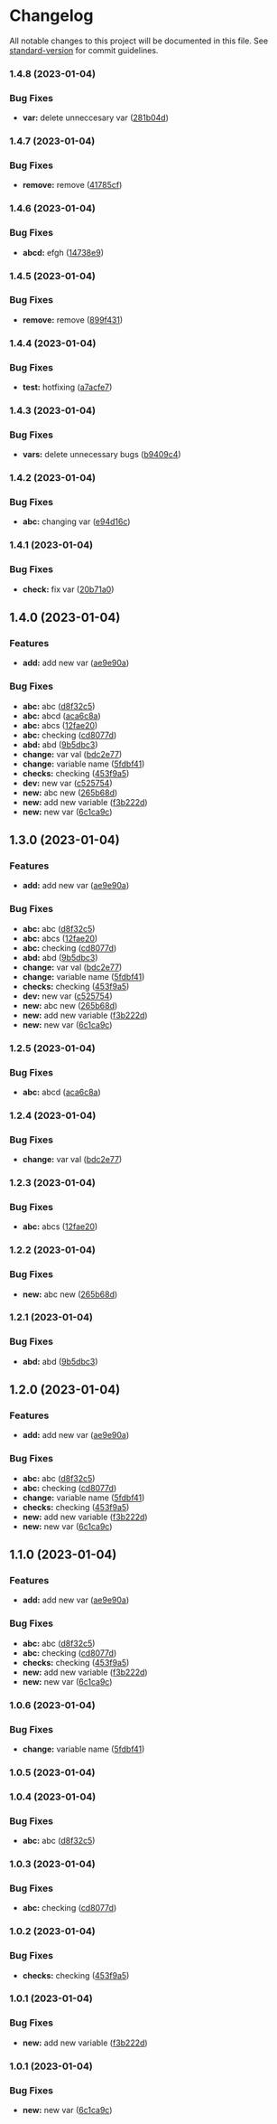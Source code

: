 # Changelog

All notable changes to this project will be documented in this file. See [standard-version](https://github.com/conventional-changelog/standard-version) for commit guidelines.

### 1.4.8 (2023-01-04)


### Bug Fixes

* **var:** delete unneccesary var ([281b04d](https://github.com/shrouti1507/sanity-test/commit/281b04da36067f473bff6a2a794c35521db256a0))

### 1.4.7 (2023-01-04)


### Bug Fixes

* **remove:** remove ([41785cf](https://github.com/shrouti1507/sanity-test/commit/41785cf096a2c8d423b39e87677b9911395ba381))

### 1.4.6 (2023-01-04)


### Bug Fixes

* **abcd:** efgh ([14738e9](https://github.com/shrouti1507/sanity-test/commit/14738e93c5ee3c6f8fd2ad4a4e615bb9749e4c7a))

### 1.4.5 (2023-01-04)


### Bug Fixes

* **remove:** remove ([899f431](https://github.com/shrouti1507/sanity-test/commit/899f431e46ec63782400ec67394e6586092487e2))

### 1.4.4 (2023-01-04)


### Bug Fixes

* **test:** hotfixing ([a7acfe7](https://github.com/shrouti1507/sanity-test/commit/a7acfe7b67e6562fd5bf24fa428485426fc7e4db))

### 1.4.3 (2023-01-04)


### Bug Fixes

* **vars:** delete unnecessary bugs ([b9409c4](https://github.com/shrouti1507/sanity-test/commit/b9409c4bc7b568ec8f7590c4a99b863dd93ef6f7))

### 1.4.2 (2023-01-04)


### Bug Fixes

* **abc:** changing var ([e94d16c](https://github.com/shrouti1507/sanity-test/commit/e94d16cf1e010608b675c19e035992651f253f50))

### 1.4.1 (2023-01-04)


### Bug Fixes

* **check:** fix var ([20b71a0](https://github.com/shrouti1507/sanity-test/commit/20b71a092ad28f5e3d662401d497818f9c190555))

## 1.4.0 (2023-01-04)


### Features

* **add:** add new var ([ae9e90a](https://github.com/shrouti1507/sanity-test/commit/ae9e90a88c991f257456a93c3ab0702c8e5c08b7))


### Bug Fixes

* **abc:** abc ([d8f32c5](https://github.com/shrouti1507/sanity-test/commit/d8f32c523004ac3a7a55a346a1d10711f4154065))
* **abc:** abcd ([aca6c8a](https://github.com/shrouti1507/sanity-test/commit/aca6c8a8146bb0dd05fccd4252f4d92ef39dedff))
* **abc:** abcs ([12fae20](https://github.com/shrouti1507/sanity-test/commit/12fae20a8b86dfee96a5091a3387dce0bab6125b))
* **abc:** checking ([cd8077d](https://github.com/shrouti1507/sanity-test/commit/cd8077df354e04ae9190b4e4b8e0e32824621641))
* **abd:** abd ([9b5dbc3](https://github.com/shrouti1507/sanity-test/commit/9b5dbc3c6624b4bba16a021887147c1b808fe72f))
* **change:** var val ([bdc2e77](https://github.com/shrouti1507/sanity-test/commit/bdc2e77fe414d7a2dd39884ad04d5c30846becf2))
* **change:** variable name ([5fdbf41](https://github.com/shrouti1507/sanity-test/commit/5fdbf41cede8e8f4dc373fedff27637a5f659b91))
* **checks:** checking ([453f9a5](https://github.com/shrouti1507/sanity-test/commit/453f9a59ebe423eb2d6ec93c212b87910798c4eb))
* **dev:** new var ([c525754](https://github.com/shrouti1507/sanity-test/commit/c5257547d82ff7e582aed6b72690ddd857581253))
* **new:** abc new ([265b68d](https://github.com/shrouti1507/sanity-test/commit/265b68d980dbf168f60b44c8cd512e438a979186))
* **new:** add new variable ([f3b222d](https://github.com/shrouti1507/sanity-test/commit/f3b222dd9e04daae940902cdd92d2bc8bcd07e36))
* **new:** new var ([6c1ca9c](https://github.com/shrouti1507/sanity-test/commit/6c1ca9cbebc29c0c0c3bc5f40036b4f46ae4b9cc))

## 1.3.0 (2023-01-04)


### Features

* **add:** add new var ([ae9e90a](https://github.com/shrouti1507/sanity-test/commit/ae9e90a88c991f257456a93c3ab0702c8e5c08b7))


### Bug Fixes

* **abc:** abc ([d8f32c5](https://github.com/shrouti1507/sanity-test/commit/d8f32c523004ac3a7a55a346a1d10711f4154065))
* **abc:** abcs ([12fae20](https://github.com/shrouti1507/sanity-test/commit/12fae20a8b86dfee96a5091a3387dce0bab6125b))
* **abc:** checking ([cd8077d](https://github.com/shrouti1507/sanity-test/commit/cd8077df354e04ae9190b4e4b8e0e32824621641))
* **abd:** abd ([9b5dbc3](https://github.com/shrouti1507/sanity-test/commit/9b5dbc3c6624b4bba16a021887147c1b808fe72f))
* **change:** var val ([bdc2e77](https://github.com/shrouti1507/sanity-test/commit/bdc2e77fe414d7a2dd39884ad04d5c30846becf2))
* **change:** variable name ([5fdbf41](https://github.com/shrouti1507/sanity-test/commit/5fdbf41cede8e8f4dc373fedff27637a5f659b91))
* **checks:** checking ([453f9a5](https://github.com/shrouti1507/sanity-test/commit/453f9a59ebe423eb2d6ec93c212b87910798c4eb))
* **dev:** new var ([c525754](https://github.com/shrouti1507/sanity-test/commit/c5257547d82ff7e582aed6b72690ddd857581253))
* **new:** abc new ([265b68d](https://github.com/shrouti1507/sanity-test/commit/265b68d980dbf168f60b44c8cd512e438a979186))
* **new:** add new variable ([f3b222d](https://github.com/shrouti1507/sanity-test/commit/f3b222dd9e04daae940902cdd92d2bc8bcd07e36))
* **new:** new var ([6c1ca9c](https://github.com/shrouti1507/sanity-test/commit/6c1ca9cbebc29c0c0c3bc5f40036b4f46ae4b9cc))

### 1.2.5 (2023-01-04)


### Bug Fixes

* **abc:** abcd ([aca6c8a](https://github.com/shrouti1507/sanity-test/commit/aca6c8a8146bb0dd05fccd4252f4d92ef39dedff))

### 1.2.4 (2023-01-04)


### Bug Fixes

* **change:** var val ([bdc2e77](https://github.com/shrouti1507/sanity-test/commit/bdc2e77fe414d7a2dd39884ad04d5c30846becf2))

### 1.2.3 (2023-01-04)


### Bug Fixes

* **abc:** abcs ([12fae20](https://github.com/shrouti1507/sanity-test/commit/12fae20a8b86dfee96a5091a3387dce0bab6125b))

### 1.2.2 (2023-01-04)


### Bug Fixes

* **new:** abc new ([265b68d](https://github.com/shrouti1507/sanity-test/commit/265b68d980dbf168f60b44c8cd512e438a979186))

### 1.2.1 (2023-01-04)


### Bug Fixes

* **abd:** abd ([9b5dbc3](https://github.com/shrouti1507/sanity-test/commit/9b5dbc3c6624b4bba16a021887147c1b808fe72f))

## 1.2.0 (2023-01-04)


### Features

* **add:** add new var ([ae9e90a](https://github.com/shrouti1507/sanity-test/commit/ae9e90a88c991f257456a93c3ab0702c8e5c08b7))


### Bug Fixes

* **abc:** abc ([d8f32c5](https://github.com/shrouti1507/sanity-test/commit/d8f32c523004ac3a7a55a346a1d10711f4154065))
* **abc:** checking ([cd8077d](https://github.com/shrouti1507/sanity-test/commit/cd8077df354e04ae9190b4e4b8e0e32824621641))
* **change:** variable name ([5fdbf41](https://github.com/shrouti1507/sanity-test/commit/5fdbf41cede8e8f4dc373fedff27637a5f659b91))
* **checks:** checking ([453f9a5](https://github.com/shrouti1507/sanity-test/commit/453f9a59ebe423eb2d6ec93c212b87910798c4eb))
* **new:** add new variable ([f3b222d](https://github.com/shrouti1507/sanity-test/commit/f3b222dd9e04daae940902cdd92d2bc8bcd07e36))
* **new:** new var ([6c1ca9c](https://github.com/shrouti1507/sanity-test/commit/6c1ca9cbebc29c0c0c3bc5f40036b4f46ae4b9cc))

## 1.1.0 (2023-01-04)


### Features

* **add:** add new var ([ae9e90a](https://github.com/shrouti1507/sanity-test/commit/ae9e90a88c991f257456a93c3ab0702c8e5c08b7))


### Bug Fixes

* **abc:** abc ([d8f32c5](https://github.com/shrouti1507/sanity-test/commit/d8f32c523004ac3a7a55a346a1d10711f4154065))
* **abc:** checking ([cd8077d](https://github.com/shrouti1507/sanity-test/commit/cd8077df354e04ae9190b4e4b8e0e32824621641))
* **checks:** checking ([453f9a5](https://github.com/shrouti1507/sanity-test/commit/453f9a59ebe423eb2d6ec93c212b87910798c4eb))
* **new:** add new variable ([f3b222d](https://github.com/shrouti1507/sanity-test/commit/f3b222dd9e04daae940902cdd92d2bc8bcd07e36))
* **new:** new var ([6c1ca9c](https://github.com/shrouti1507/sanity-test/commit/6c1ca9cbebc29c0c0c3bc5f40036b4f46ae4b9cc))

### 1.0.6 (2023-01-04)


### Bug Fixes

* **change:** variable name ([5fdbf41](https://github.com/shrouti1507/sanity-test/commit/5fdbf41cede8e8f4dc373fedff27637a5f659b91))

### 1.0.5 (2023-01-04)

### 1.0.4 (2023-01-04)


### Bug Fixes

* **abc:** abc ([d8f32c5](https://github.com/shrouti1507/sanity-test/commit/d8f32c523004ac3a7a55a346a1d10711f4154065))

### 1.0.3 (2023-01-04)


### Bug Fixes

* **abc:** checking ([cd8077d](https://github.com/shrouti1507/sanity-test/commit/cd8077df354e04ae9190b4e4b8e0e32824621641))

### 1.0.2 (2023-01-04)


### Bug Fixes

* **checks:** checking ([453f9a5](https://github.com/shrouti1507/sanity-test/commit/453f9a59ebe423eb2d6ec93c212b87910798c4eb))

### 1.0.1 (2023-01-04)


### Bug Fixes

* **new:** add new variable ([f3b222d](https://github.com/shrouti1507/sanity-test/commit/f3b222dd9e04daae940902cdd92d2bc8bcd07e36))

### 1.0.1 (2023-01-04)


### Bug Fixes

* **new:** new var ([6c1ca9c](https://github.com/shrouti1507/sanity-test/commit/6c1ca9cbebc29c0c0c3bc5f40036b4f46ae4b9cc))
